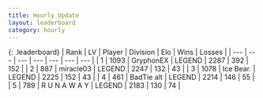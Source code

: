 ```yaml
---
title: Hourly Update
layout: leaderboard
category: hourly
---
```


{: .leaderboard}
| Rank | LV | Player | Division | Elo | Wins | Losses |
| --- | --- | --- | --- | --- | --- | --- |
| <span data-change="0">1</span> | 1093 | <span title="ID: 315148">GryphonEX</span> | LEGEND | <span data-change="-1">2287</span> | <span data-change="6">392</span> | <span data-change="1">152</span> |
| <span data-change="0">2</span> | 887 | <span title="ID: 416373">miracle03</span> | LEGEND | <span data-change="0">2247</span> | <span data-change="0">132</span> | <span data-change="0">43</span> |
| <span data-change="0">3</span> | 1078 | <span title="ID: 417840">Ice Bear.</span> | LEGEND | <span data-change="0">2225</span> | <span data-change="0">152</span> | <span data-change="0">43</span> |
| <span data-change="0">4</span> | 461 | <span title="ID: 382502">BadTie alt</span> | LEGEND | <span data-change="0">2214</span> | <span data-change="0">146</span> | <span data-change="0">55</span> |
| <span data-change="0">5</span> | 789 | <span title="ID: 66144">R U N A W A Y</span> | LEGEND | <span data-change="0">2183</span> | <span data-change="0">130</span> | <span data-change="0">74</span> |